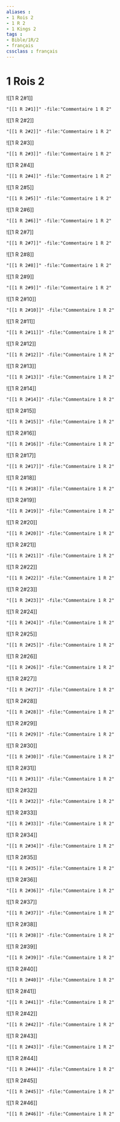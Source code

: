 ```yaml
---
aliases : 
- 1 Rois 2
- 1 R 2
- 1 Kings 2
tags : 
- Bible/1R/2
- français
cssclass : français
---
```


# 1 Rois 2

![[1 R 2#1]]

```query
"[[1 R 2#1]]" -file:"Commentaire 1 R 2"
```

![[1 R 2#2]]

```query
"[[1 R 2#2]]" -file:"Commentaire 1 R 2"
```

![[1 R 2#3]]

```query
"[[1 R 2#3]]" -file:"Commentaire 1 R 2"
```

![[1 R 2#4]]

```query
"[[1 R 2#4]]" -file:"Commentaire 1 R 2"
```

![[1 R 2#5]]

```query
"[[1 R 2#5]]" -file:"Commentaire 1 R 2"
```

![[1 R 2#6]]

```query
"[[1 R 2#6]]" -file:"Commentaire 1 R 2"
```

![[1 R 2#7]]

```query
"[[1 R 2#7]]" -file:"Commentaire 1 R 2"
```

![[1 R 2#8]]

```query
"[[1 R 2#8]]" -file:"Commentaire 1 R 2"
```

![[1 R 2#9]]

```query
"[[1 R 2#9]]" -file:"Commentaire 1 R 2"
```

![[1 R 2#10]]

```query
"[[1 R 2#10]]" -file:"Commentaire 1 R 2"
```

![[1 R 2#11]]

```query
"[[1 R 2#11]]" -file:"Commentaire 1 R 2"
```

![[1 R 2#12]]

```query
"[[1 R 2#12]]" -file:"Commentaire 1 R 2"
```

![[1 R 2#13]]

```query
"[[1 R 2#13]]" -file:"Commentaire 1 R 2"
```

![[1 R 2#14]]

```query
"[[1 R 2#14]]" -file:"Commentaire 1 R 2"
```

![[1 R 2#15]]

```query
"[[1 R 2#15]]" -file:"Commentaire 1 R 2"
```

![[1 R 2#16]]

```query
"[[1 R 2#16]]" -file:"Commentaire 1 R 2"
```

![[1 R 2#17]]

```query
"[[1 R 2#17]]" -file:"Commentaire 1 R 2"
```

![[1 R 2#18]]

```query
"[[1 R 2#18]]" -file:"Commentaire 1 R 2"
```

![[1 R 2#19]]

```query
"[[1 R 2#19]]" -file:"Commentaire 1 R 2"
```

![[1 R 2#20]]

```query
"[[1 R 2#20]]" -file:"Commentaire 1 R 2"
```

![[1 R 2#21]]

```query
"[[1 R 2#21]]" -file:"Commentaire 1 R 2"
```

![[1 R 2#22]]

```query
"[[1 R 2#22]]" -file:"Commentaire 1 R 2"
```

![[1 R 2#23]]

```query
"[[1 R 2#23]]" -file:"Commentaire 1 R 2"
```

![[1 R 2#24]]

```query
"[[1 R 2#24]]" -file:"Commentaire 1 R 2"
```

![[1 R 2#25]]

```query
"[[1 R 2#25]]" -file:"Commentaire 1 R 2"
```

![[1 R 2#26]]

```query
"[[1 R 2#26]]" -file:"Commentaire 1 R 2"
```

![[1 R 2#27]]

```query
"[[1 R 2#27]]" -file:"Commentaire 1 R 2"
```

![[1 R 2#28]]

```query
"[[1 R 2#28]]" -file:"Commentaire 1 R 2"
```

![[1 R 2#29]]

```query
"[[1 R 2#29]]" -file:"Commentaire 1 R 2"
```

![[1 R 2#30]]

```query
"[[1 R 2#30]]" -file:"Commentaire 1 R 2"
```

![[1 R 2#31]]

```query
"[[1 R 2#31]]" -file:"Commentaire 1 R 2"
```

![[1 R 2#32]]

```query
"[[1 R 2#32]]" -file:"Commentaire 1 R 2"
```

![[1 R 2#33]]

```query
"[[1 R 2#33]]" -file:"Commentaire 1 R 2"
```

![[1 R 2#34]]

```query
"[[1 R 2#34]]" -file:"Commentaire 1 R 2"
```

![[1 R 2#35]]

```query
"[[1 R 2#35]]" -file:"Commentaire 1 R 2"
```

![[1 R 2#36]]

```query
"[[1 R 2#36]]" -file:"Commentaire 1 R 2"
```

![[1 R 2#37]]

```query
"[[1 R 2#37]]" -file:"Commentaire 1 R 2"
```

![[1 R 2#38]]

```query
"[[1 R 2#38]]" -file:"Commentaire 1 R 2"
```

![[1 R 2#39]]

```query
"[[1 R 2#39]]" -file:"Commentaire 1 R 2"
```

![[1 R 2#40]]

```query
"[[1 R 2#40]]" -file:"Commentaire 1 R 2"
```

![[1 R 2#41]]

```query
"[[1 R 2#41]]" -file:"Commentaire 1 R 2"
```

![[1 R 2#42]]

```query
"[[1 R 2#42]]" -file:"Commentaire 1 R 2"
```

![[1 R 2#43]]

```query
"[[1 R 2#43]]" -file:"Commentaire 1 R 2"
```

![[1 R 2#44]]

```query
"[[1 R 2#44]]" -file:"Commentaire 1 R 2"
```

![[1 R 2#45]]

```query
"[[1 R 2#45]]" -file:"Commentaire 1 R 2"
```

![[1 R 2#46]]

```query
"[[1 R 2#46]]" -file:"Commentaire 1 R 2"
```

